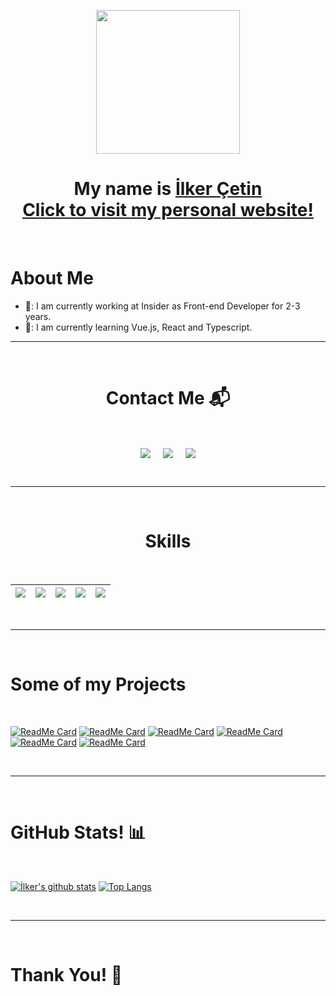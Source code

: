 <p align="center">
  <img src="https://miro.medium.com/max/2048/1*OohqW5DGh9CQS4hLY5FXzA.png" height="230"/>
</p>
<h1 align="center">My name is <a href="https://ilkercetin.netlify.app/">İlker Çetin<a>
<br>
<a href="https://ilkercetin.netlify.app/" target="_blank">Click to visit my personal website!<a>
</h1>
<Br>
<h1>About Me</h1>

- 🔭: I am currently working at Insider as Front-end Developer for 2-3 years.
- 🌱: I am currently learning Vue.js, React and Typescript.
  
<hr>
<Br>
<h1 align="center">Contact Me 📬</h1>
<Br>
<p align="center">
<a href="https://www.linkedin.com/in/ilker-ctn" target="blank"><img align="center" src="https://img.shields.io/badge/İlker Çetin-0077B5?style=for-the-badge&logo=linkedin&logoColor=white" /></a> &nbsp;&nbsp;&nbsp;  <a href="mailto:97ilkercetin@gmail.com" target="blank"><img align="center" src="https://img.shields.io/badge/97ilkercetin@gmail.com-D14836?style=for-the-badge&logo=gmail&logoColor=white" /></a>    &nbsp;&nbsp;&nbsp;       <a href="https://www.github.com/ilkercetin" target="blank"><img align="center" src="https://img.shields.io/badge/ilkercetin-100000?style=for-the-badge&logo=github&logoColor=white" /></a>
</p>
  
<Br>
<hr>
<Br>
<h1 align="center">Skills</h1>
<Br>
  
|![](https://img.shields.io/badge/Vue-green?style=for-the-badge)|![](https://img.shields.io/badge/React-aqua?style=for-the-badge)|![](https://img.shields.io/badge/Javascript-yellow?style=for-the-badge)|![](https://img.shields.io/badge/HTML-orange?style=for-the-badge)|![](https://img.shields.io/badge/CSS-blue?style=for-the-badge)|
|---|---|---|---|---|
  
  
<Br>
<hr>
<Br>
<h1>Some of my Projects</h1>
<Br>

[![ReadMe Card](https://github-readme-stats.vercel.app/api/pin/?username=ilkercetin&repo=vite-personal-website)](https://github.com/ilkercetin/vite-personal-website)
[![ReadMe Card](https://github-readme-stats.vercel.app/api/pin/?username=ilkercetin&repo=memory-game)](https://github.com/ilkercetin/memory-game)
[![ReadMe Card](https://github-readme-stats.vercel.app/api/pin/?username=ilkercetin&repo=color-picker)](https://github.com/ilkercetin/color-picker)
[![ReadMe Card](https://github-readme-stats.vercel.app/api/pin/?username=ilkercetin&repo=movie-listing)](https://github.com/ilkercetin/movie-listing)
[![ReadMe Card](https://github-readme-stats.vercel.app/api/pin/?username=ilkercetin&repo=product-recommender-page)](https://github.com/ilkercetin/product-recommender-page)
[![ReadMe Card](https://github-readme-stats.vercel.app/api/pin/?username=ilkercetin&repo=to-do-app)](https://github.com/ilkercetin/to-do-app)


<Br>
<hr>
<Br>
<h1>GitHub Stats! 📊</h1>
<Br>
  
[![İlker's github stats](https://github-readme-stats.vercel.app/api?username=ilkercetin&show_icons=true&theme=merko)](https://github.com/ilkercetin/github-readme-stats) [![Top Langs](https://github-readme-stats.vercel.app/api/top-langs/?username=ilkercetin&layout=compact&theme=merko)](https://github.com/ilkercetin/github-readme-stats)

 
<Br>
<hr>
<Br>
<h1>Thank You! 🤵 </h1>
<Br>
